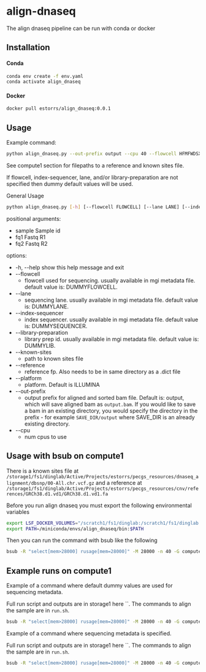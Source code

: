 # align-dnaseq

The align dnaseq pipeline can be run with conda or docker

## Installation

#### Conda

```bash
conda env create -f env.yaml
conda activate align_dnaseq
```

#### Docker

```bash
docker pull estorrs/align_dnaseq:0.0.1
```

## Usage

Example command:

```bash
python align_dnaseq.py --out-prefix output --cpu 40 --flowcell HFMFWDSXY --index-sequencer CCAGTAGCGT-ATGTATTGGC --known-sites known_sites.chr.vcf.gz --lane 2 --library-preparation TWCE-HT191P1-S1H1A3Y3D1_1-lib1 --platform ILLUMINA --reference GRCh38.d1.vd1.fa HT191P1-S1H1A3Y3.WXS.T CCAGTAGCGT-ATGTATTGGC_S53_L002_R1_001.fastq.gz CCAGTAGCGT-ATGTATTGGC_S53_L002_R2_001.fastq.gz
```

See compute1 section for filepaths to a reference and known sites file.

If flowcell, index-sequencer, lane, and/or library-preparation are not specified then dummy default values will be used.

General Usage

```bash
python align_dnaseq.py [-h] [--flowcell FLOWCELL] [--lane LANE] [--index-sequencer INDEX_SEQUENCER] [--library-preparation LIBRARY_PREPARATION] [--known-sites KNOWN_SITES] [--reference REFERENCE] [--platform PLATFORM] [--out-prefix OUT_PREFIX] [--cpu CPU] sample fq1 fq2
```

positional arguments:
+  sample                Sample id
+  fq1                   Fastq R1
+  fq2                   Fastq R2

options:
+  -h, --help            show this help message and exit
+ --flowcell
  + flowcell used for sequencing. usually available in mgi metadata file. default value is: DUMMYFLOWCELL.
+ --lane
  + sequencing lane. usually available in mgi metadata file. default value is: DUMMYLANE.
+ --index-sequencer
  + index sequencer. usually available in mgi metadata file. default value is: DUMMYSEQUENCER.
+ --library-preparation
  + library prep id. usually available in mgi metadata file. default value is: DUMMYLIB.
+ --known-sites
  + path to known sites file
+ --reference
  + reference fp. Also needs to be in same directory as a .dict file
+ --platform
  + platform. Default is ILLUMINA
+ --out-prefix
  + output prefix for aligned and sorted bam file. Default is: output, which will save aligned bam as `output.bam`. If you would like to save a bam in an existing directory, you would specify the directory in the prefix - for example `SAVE_DIR/output` where SAVE_DIR is an already existing directory.
+ --cpu
  + num cpus to use


## Usage with bsub on compute1

There is a known sites file at `/storage1/fs1/dinglab/Active/Projects/estorrs/pecgs_resources/dnaseq_alignment/dbsnp/00-All.chr.vcf.gz`
and a reference at `/storage1/fs1/dinglab/Active/Projects/estorrs/pecgs_resources/cnv/references/GRCh38.d1.vd1/GRCh38.d1.vd1.fa`

Before you run align dnaseq you must export the following environmental variables
```bash
export LSF_DOCKER_VOLUMES="/scratch1/fs1/dinglab:/scratch1/fs1/dinglab /storage1/fs1/dinglab:/storage1/fs1/dinglab"
export PATH=/miniconda/envs/align_dnaseq/bin:$PATH
```

Then you can run the command with bsub like the following

```bash
bsub -R "select[mem>28000] rusage[mem=28000]" -M 28000 -n 40 -G compute-dinglab -q general -oo log.txt -a 'docker(estorrs/align_dnaseq:0.0.1)' 'python /align-dnaseq/align_dnaseq/align_dnaseq.py --out-prefix output --cpu 40 --flowcell HFMFWDSXY --index-sequencer CCAGTAGCGT-ATGTATTGGC --known-sites /storage1/fs1/dinglab/Active/Projects/estorrs/pecgs_resources/dnaseq_alignment/dbsnp/00-All.chr.vcf.gz --lane 2 --library-preparation TWCE-HT191P1-S1H1A3Y3D1_1-lib1 --platform ILLUMINA --reference /storage1/fs1/dinglab/Active/Projects/estorrs/pecgs_resources/cnv/references/GRCh38.d1.vd1/GRCh38.d1.vd1.fa HT191P1-S1H1A3Y3.WXS.T CCAGTAGCGT-ATGTATTGGC_S53_L002_R1_001.fastq.gz CCAGTAGCGT-ATGTATTGGC_S53_L002_R2_001.fastq.gz'
```

## Example runs on compute1

Example of a command where default dummy values are used for sequencing metadata.

Full run script and outputs are in storage1 here ``. The commands to align the sample are in `run.sh`. 

```bash
bsub -R "select[mem>28000] rusage[mem=28000]" -M 28000 -n 40 -G compute-dinglab -q general -oo log.txt -a 'docker(estorrs/align_dnaseq:0.0.1)' 'python /align-dnaseq/align_dnaseq/align_dnaseq.py --out-prefix output --cpu 40 --known-sites /storage1/fs1/dinglab/Active/Projects/estorrs/pecgs_resources/dnaseq_alignment/dbsnp/00-All.chr.vcf.gz --reference /storage1/fs1/dinglab/Active/Projects/estorrs/pecgs_resources/cnv/references/GRCh38.d1.vd1/GRCh38.d1.vd1.fa HT191P1-S1H1A3Y3.WXS.T /storage1/fs1/dinglab/Active/Projects/estorrs/pecgs_resources/test_samples/HT191P1-S1H1A3Y3/wxs/CCAGTAGCGT-ATGTATTGGC_S53_L002_R1_001.fastq.gz /storage1/fs1/dinglab/Active/Projects/estorrs/pecgs_resources/test_samples/HT191P1-S1H1A3Y3/wxs/CCAGTAGCGT-ATGTATTGGC_S53_L002_R2_001.fastq.gz'
```

Example of a command where sequencing metadata is specified.

Full run script and outputs are in storage1 here ``. The commands to align the sample are in `run.sh`. 

```bash
bsub -R "select[mem>28000] rusage[mem=28000]" -M 28000 -n 40 -G compute-dinglab -q general -oo log.txt -a 'docker(estorrs/align_dnaseq:0.0.1)' 'python /align-dnaseq/align_dnaseq/align_dnaseq.py --out-prefix output --cpu 40 --flowcell HFMFWDSXY --index-sequencer CCAGTAGCGT-ATGTATTGGC --known-sites /storage1/fs1/dinglab/Active/Projects/estorrs/pecgs_resources/dnaseq_alignment/dbsnp/00-All.chr.vcf.gz --lane 2 --library-preparation TWCE-HT191P1-S1H1A3Y3D1_1-lib1 --platform ILLUMINA --reference /storage1/fs1/dinglab/Active/Projects/estorrs/pecgs_resources/cnv/references/GRCh38.d1.vd1/GRCh38.d1.vd1.fa HT191P1-S1H1A3Y3.WXS.T /storage1/fs1/dinglab/Active/Projects/estorrs/pecgs_resources/test_samples/HT191P1-S1H1A3Y3/wxs/CCAGTAGCGT-ATGTATTGGC_S53_L002_R1_001.fastq.gz /storage1/fs1/dinglab/Active/Projects/estorrs/pecgs_resources/test_samples/HT191P1-S1H1A3Y3/wxs/CCAGTAGCGT-ATGTATTGGC_S53_L002_R2_001.fastq.gz'
```
